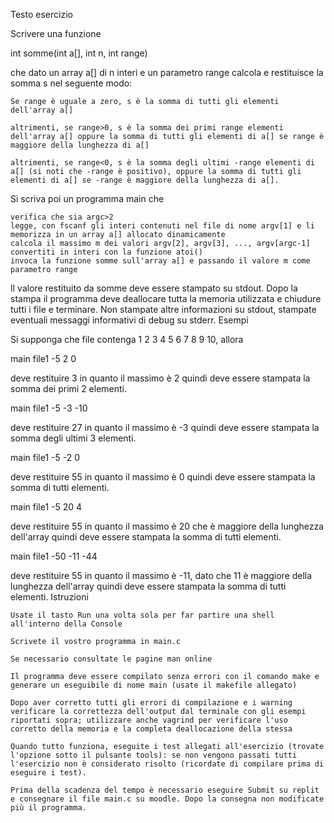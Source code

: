 Testo esercizio

Scrivere una funzione

int somme(int a[], int n, int range)

che dato un array a[] di n interi e un parametro range calcola e restituisce la somma s nel seguente modo:

    Se range è uguale a zero, s è la somma di tutti gli elementi dell'array a[]

    altrimenti, se range>0, s è la somma dei primi range elementi dell'array a[] oppure la somma di tutti gli elementi di a[] se range è maggiore della lunghezza di a[]

    altrimenti, se range<0, s è la somma degli ultimi -range elementi di a[] (si noti che -range è positivo), oppure la somma di tutti gli elementi di a[] se -range è maggiore della lunghezza di a[].

Si scriva poi un programma main che

    verifica che sia argc>2
    legge, con fscanf gli interi contenuti nel file di nome argv[1] e li memorizza in un array a[] allocato dinamicamente
    calcola il massimo m dei valori argv[2], argv[3], ..., argv[argc-1] convertiti in interi con la funzione atoi()
    invoca la funzione somme sull'array a[] e passando il valore m come parametro range

Il valore restituito da somme deve essere stampato su stdout. Dopo la stampa il programma deve deallocare tutta la memoria utilizzata e chiudure tutti i file e terminare. Non stampate altre informazioni su stdout, stampate eventuali messaggi informativi di debug su stderr.
Esempi

Si supponga che file contenga 1 2 3 4 5 6 7 8 9 10, allora

main file1 -5 2 0

deve restituire 3 in quanto il massimo è 2 quindi deve essere stampata la somma dei primi 2 elementi.

main file1 -5 -3 -10

deve restituire 27 in quanto il massimo è -3 quindi deve essere stampata la somma degli ultimi 3 elementi.

main file1 -5 -2 0

deve restituire 55 in quanto il massimo è 0 quindi deve essere stampata la somma di tutti elementi.

main file1 -5 20 4

deve restituire 55 in quanto il massimo è 20 che è maggiore della lunghezza dell'array quindi deve essere stampata la somma di tutti elementi.

main file1 -50 -11 -44

deve restituire 55 in quanto il massimo è -11, dato che 11 è maggiore della lunghezza dell'array quindi deve essere stampata la somma di tutti elementi.
Istruzioni

    Usate il tasto Run una volta sola per far partire una shell all'interno della Console

    Scrivete il vostro programma in main.c

    Se necessario consultate le pagine man online

    Il programma deve essere compilato senza errori con il comando make e generare un eseguibile di nome main (usate il makefile allegato)

    Dopo aver corretto tutti gli errori di compilazione e i warning verificare la correttezza dell'output dal terminale con gli esempi riportati sopra; utilizzare anche vagrind per verificare l'uso corretto della memoria e la completa deallocazione della stessa

    Quando tutto funziona, eseguite i test allegati all'esercizio (trovate l'opzione sotto il pulsante tools): se non vengono passati tutti l'esercizio non è considerato risolto (ricordate di compilare prima di eseguire i test).

    Prima della scadenza del tempo è necessario eseguire Submit su replit e consegnare il file main.c su moodle. Dopo la consegna non modificate più il programma.
